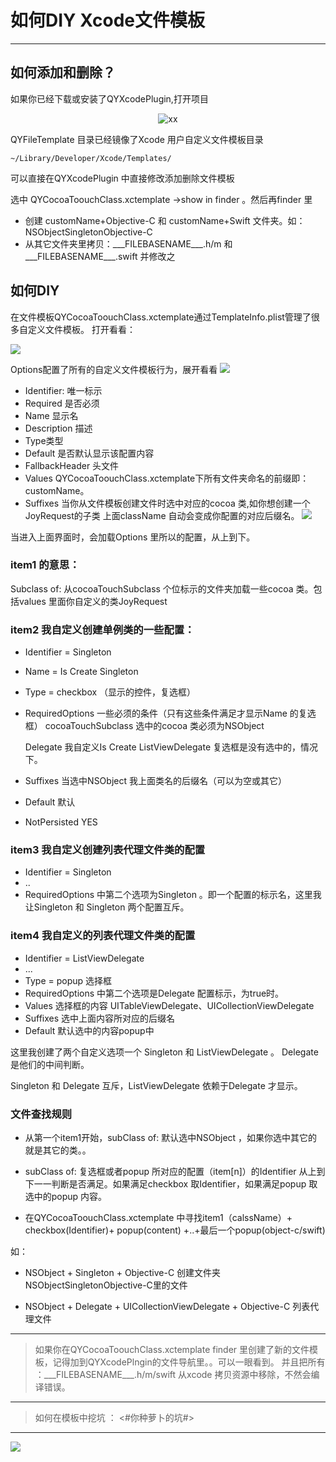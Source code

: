# 如何DIY Xcode文件模板
---
## 如何添加和删除？
如果你已经下载或安装了QYXcodePlugin,打开项目
 <div align='center'>

 ![xx](http://gitlab.dev/TangBin/QYXcodePlugIn/raw/master/fileTemplte/fileTemplt.png)
</div>

QYFileTemplate 目录已经镜像了Xcode 用户自定义文件模板目录

	~/Library/Developer/Xcode/Templates/

可以直接在QYXcodePlugin 中直接修改添加删除文件模板

选中 QYCocoaToouchClass.xctemplate ->show  in finder 。然后再finder 里 

- 创建 customName+Objective-C 和 customName+Swift 文件夹。如：NSObjectSingletonObjective-C
- 从其它文件夹里拷贝：\_\_\_FILEBASENAME\_\_\_\.h/m 和 \_\_\_FILEBASENAME\_\_\_.swift 并修改之


## 如何DIY

在文件模板QYCocoaToouchClass.xctemplate通过TemplateInfo.plist管理了很多自定义文件模板。
打开看看：

![](http://gitlab.dev/TangBin/QYXcodePlugIn/raw/master/fileTemplte/templtPlist.png)

Options配置了所有的自定义文件模板行为，展开看看
![](http://gitlab.dev/TangBin/QYXcodePlugIn/raw/master/fileTemplte/templtPlist1.png)

- Identifier: 唯一标示
- Required 是否必须
- Name 显示名
- Description 描述
- Type类型
- Default 是否默认显示该配置内容
- FallbackHeader 头文件
- Values QYCocoaToouchClass.xctemplate下所有文件夹命名的前缀即：customName。
- Suffixes 当你从文件模板创建文件时选中对应的cocoa 类,如你想创建一个JoyRequest的子类
上面className 自动会变成你配置的对应后缀名。
  ![](http://gitlab.dev/TangBin/QYXcodePlugIn/raw/master/fileTemplte/templtPlist2.png)
  
  
当进入上面界面时，会加载Options 里所以的配置，从上到下。

### item1 的意思： 

   Subclass of: 从cocoaTouchSubclass 个位标示的文件夹加载一些cocoa 类。包括values 里面你自定义的类JoyRequest

### item2 我自定义创建单例类的一些配置：

 - Identifier = Singleton
 - Name = Is Create Singleton
 - Type = checkbox （显示的控件，复选框）
 - RequiredOptions 一些必须的条件（只有这些条件满足才显示Name 的复选框）
   cocoaTouchSubclass 选中的cocoa 类必须为NSObject 
   
   Delegate 我自定义Is Create ListViewDelegate 复选框是没有选中的，情况下。

 - Suffixes 当选中NSObject 我上面类名的后缀名（可以为空或其它） 
 - Default 默认
 - NotPersisted YES

### item3 我自定义创建列表代理文件类的配置

  - Identifier = Singleton
  - ..
  - RequiredOptions 中第二个选项为Singleton 。即一个配置的标示名，这里我让Singleton 和  Singleton 两个配置互斥。

### item4 我自定义的列表代理文件类的配置

   - Identifier = ListViewDelegate
   - ...
   - Type = popup 选择框
   - RequiredOptions 中第二个选项是Delegate 配置标示，为true时。
   - Values  选择框的内容
     UITableViewDelegate、UICollectionViewDelegate
   - Suffixes 选中上面内容所对应的后缀名
   - Default 默认选中的内容popup中
   


这里我创建了两个自定义选项一个 Singleton  和  ListViewDelegate 。
Delegate 是他们的中间判断。

Singleton 和  Delegate 互斥，ListViewDelegate 依赖于Delegate 才显示。

### 文件查找规则

 - 从第一个item1开始，subClass of: 默认选中NSObject ，如果你选中其它的就是其它的类。。
 - subClass of:  复选框或者popup 所对应的配置（item[n]）的Identifier 从上到下一一判断是否满足。如果满足checkbox 取Identifier，如果满足popup 取选中的popup 内容。 
   
 - 在QYCocoaToouchClass.xctemplate 中寻找item1（calssName）+ checkbox(Identifier)+ popup(content) +..+最后一个popup(object-c/swift)  
 
 如：
  
 - NSObject + Singleton + Objective-C 创建文件夹NSObjectSingletonObjective-C里的文件
 
 -  NSObject + Delegate + UICollectionViewDelegate + Objective-C 列表代理文件
 
 
 ---
 > 如果你在QYCocoaToouchClass.xctemplate finder 里创建了新的文件模板，记得加到QYXcodePlngin的文件导航里。。可以一眼看到。 并且把所有
  ：\_\_\_FILEBASENAME\_\_\_\.h/m/swift 从xcode 拷贝资源中移除，不然会编译错误。
  
 ---
  > 如何在模板中挖坑 ： <#你种萝卜的坑#>
  
 ---
  
![](http://gitlab.dev/TangBin/QYXcodePlugIn/raw/master/fileTemplte/templtPlist3.png)
